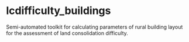 # lcdifficulty_buildings
Semi-automated toolkit for calculating parameters of rural building layout for the assessment of land consolidation difficulty.
